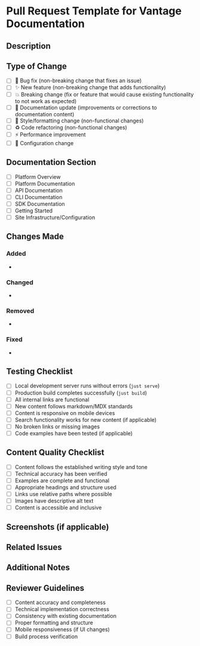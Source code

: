 # Pull Request Template for Vantage Documentation

## Description
<!-- Provide a brief description of the changes in this PR -->

## Type of Change
<!-- Mark the relevant option with an "x" -->
- [ ] 🐛 Bug fix (non-breaking change that fixes an issue)
- [ ] ✨ New feature (non-breaking change that adds functionality)
- [ ] 💥 Breaking change (fix or feature that would cause existing functionality to not work as expected)
- [ ] 📝 Documentation update (improvements or corrections to documentation content)
- [ ] 🎨 Style/formatting change (non-functional changes)
- [ ] ♻️ Code refactoring (non-functional changes)
- [ ] ⚡ Performance improvement
- [ ] 🔧 Configuration change

## Documentation Section
<!-- Mark all relevant sections -->
- [ ] Platform Overview
- [ ] Platform Documentation
- [ ] API Documentation  
- [ ] CLI Documentation
- [ ] SDK Documentation
- [ ] Getting Started
- [ ] Site Infrastructure/Configuration

## Changes Made
<!-- Provide a more detailed description of the changes -->

### Added
- 

### Changed
- 

### Removed
- 

### Fixed
- 

## Testing Checklist
<!-- Mark completed items with an "x" -->
- [ ] Local development server runs without errors (`just serve`)
- [ ] Production build completes successfully (`just build`)
- [ ] All internal links are functional
- [ ] New content follows markdown/MDX standards
- [ ] Content is responsive on mobile devices
- [ ] Search functionality works for new content (if applicable)
- [ ] No broken links or missing images
- [ ] Code examples have been tested (if applicable)

## Content Quality Checklist
<!-- For documentation content changes -->
- [ ] Content follows the established writing style and tone
- [ ] Technical accuracy has been verified
- [ ] Examples are complete and functional
- [ ] Appropriate headings and structure used
- [ ] Links use relative paths where possible
- [ ] Images have descriptive alt text
- [ ] Content is accessible and inclusive

## Screenshots (if applicable)
<!-- Add screenshots to help explain your changes -->

## Related Issues
<!-- Link to any related issues using "Fixes #issue-number" or "Relates to #issue-number" -->

## Additional Notes
<!-- Any additional information that reviewers should know -->

## Reviewer Guidelines
<!-- For reviewers -->
- [ ] Content accuracy and completeness
- [ ] Technical implementation correctness  
- [ ] Consistency with existing documentation
- [ ] Proper formatting and structure
- [ ] Mobile responsiveness (if UI changes)
- [ ] Build process verification